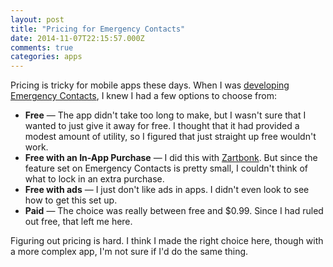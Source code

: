 ```yaml
---
layout: post
title: "Pricing for Emergency Contacts"
date: 2014-11-07T22:15:57.000Z
comments: true
categories: apps
---
```

Pricing is tricky for mobile apps these days. When I was [developing Emergency Contacts](http://blog.swilliams.me/2014/11/06/app-number-2-emergency-contacts/), I knew I had a few options to choose from:

* **Free** — The app didn't take too long to make, but I wasn't sure that I wanted to just give it away for free. I thought that it had provided a modest amount of utility, so I figured that just straight up free wouldn't work.
* **Free with an In-App Purchase** — I did this with [Zartbonk](http://zartbonk.com). But since the feature set on Emergency Contacts is pretty small, I couldn't think of what to lock in an extra purchase.
* **Free with ads** — I just don't like ads in apps. I didn't even look to see how to get this set up.
* **Paid** — The choice was really between free and $0.99. Since I had ruled out free, that left me here.

Figuring out pricing is hard. I think I made the right choice here, though with a more complex app, I'm not sure if I'd do the same thing.